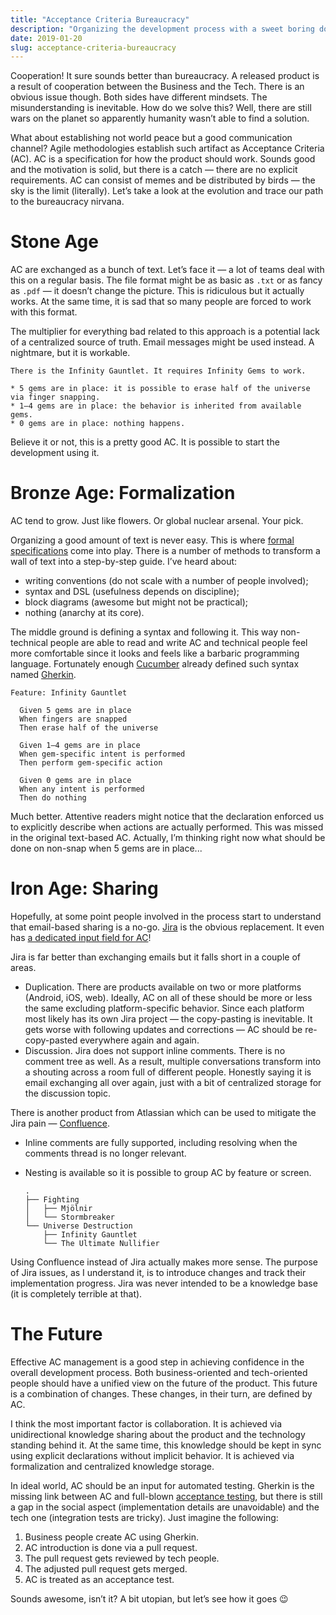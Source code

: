 ```yaml
---
title: "Acceptance Criteria Bureaucracy"
description: "Organizing the development process with a sweet boring documentation."
date: 2019-01-20
slug: acceptance-criteria-bureaucracy
---
```


Cooperation! It sure sounds better than bureaucracy.
A released product is a result of cooperation between the Business and the Tech.
There is an obvious issue though. Both sides have different mindsets.
The misunderstanding is inevitable. How do we solve this?
Well, there are still wars on the planet so apparently humanity wasn’t able to find a solution.

What about establishing not world peace
but a good communication channel? Agile methodologies establish such artifact as
Acceptance Criteria (AC). AC is a specification for how the product should work.
Sounds good and the motivation is solid, but there is a catch —
there are no explicit requirements. AC can consist of memes and be distributed by birds —
the sky is the limit (literally). Let’s take a look at the evolution and
trace our path to the bureaucracy nirvana.

# Stone Age

AC are exchanged as a bunch of text.
Let’s face it — a lot of teams deal with this on a regular basis.
The file format might be as basic as `.txt` or as fancy as `.pdf` —
it doesn’t change the picture.
This is ridiculous but it actually works.
At the same time, it is sad that so many people are forced
to work with this format.

The multiplier for everything bad
related to this approach is a potential lack of a centralized
source of truth. Email messages might be used instead.
A nightmare, but it is workable.

```
There is the Infinity Gauntlet. It requires Infinity Gems to work.

* 5 gems are in place: it is possible to erase half of the universe via finger snapping.
* 1—4 gems are in place: the behavior is inherited from available gems.
* 0 gems are in place: nothing happens.
```

Believe it or not, this is a pretty good AC. It is possible to start the development using it.

# Bronze Age: Formalization

AC tend to grow. Just like flowers. Or global nuclear arsenal. Your pick.

Organizing a good amount of text is never easy. This is where
[formal specifications](https://en.wikipedia.org/wiki/Formal_specification#Software_tools)
come into play. There is a number of methods to transform a wall of text
into a step-by-step guide. I’ve heard about:

* writing conventions (do not scale with a number of people involved);
* syntax and DSL (usefulness depends on discipline);
* block diagrams (awesome but might not be practical);
* nothing (anarchy at its core).

The middle ground is defining a syntax
and following it. This way non-technical people are able to read and write
AC and technical people feel more comfortable since it looks and feels like
a barbaric programming language. Fortunately enough [Cucumber](https://cucumber.io/)
already defined such syntax named [Gherkin](https://docs.cucumber.io/gherkin/reference/).

```gherkin
Feature: Infinity Gauntlet

  Given 5 gems are in place
  When fingers are snapped
  Then erase half of the universe

  Given 1—4 gems are in place
  When gem-specific intent is performed
  Then perform gem-specific action

  Given 0 gems are in place
  When any intent is performed
  Then do nothing
```

Much better. Attentive readers might notice that the declaration enforced us
to explicitly describe when actions are actually performed. This was missed
in the original text-based AC. Actually, I’m thinking right now what should be done
on non-snap when 5 gems are in place...

# Iron Age: Sharing

Hopefully, at some point people involved in the process start to understand
that email-based sharing is a no-go.
[Jira](https://www.atlassian.com/software/jira) is the obvious replacement.
It even has [a dedicated input field for AC](https://www.atlassian.com/blog/jira-software/8-steps-to-a-definition-of-done-in-jira)!

Jira is far better than exchanging emails but it falls short in a couple of areas.

* Duplication. There are products available on two or more platforms
  (Android, iOS, web). Ideally, AC on all of these should be
  more or less the same excluding platform-specific behavior.
  Since each platform most likely has its own Jira project —
  the copy-pasting is inevitable. It gets worse with following
  updates and corrections — AC should be re-copy-pasted everywhere again and again.
* Discussion. Jira does not support inline comments. There is no comment tree as well.
  As a result, multiple conversations transform into a shouting across a room
  full of different people.
  Honestly saying it is email exchanging all over again, just with a bit
  of centralized storage for the discussion topic.

There is another product from Atlassian which can be used to mitigate
the Jira pain — [Confluence](https://www.atlassian.com/software/confluence).

* Inline comments are fully supported, including resolving when the comments thread is no longer relevant.
* Nesting is available so it is possible to group AC by feature or screen.

    ```
    .
    ├── Fighting
    │   ├── Mjölnir
    │   └── Stormbreaker
    └── Universe Destruction
        ├── Infinity Gauntlet
        └── The Ultimate Nullifier
    ```

Using Confluence instead of Jira actually makes more sense.
The purpose of Jira issues, as I understand it, is to introduce changes
and track their implementation progress. Jira was never intended to be
a knowledge base (it is completely terrible at that).

# The Future

Effective AC management is a good step in achieving confidence in the overall
development process. Both business-oriented and tech-oriented people
should have a unified view on the future of the product. This future
is a combination of changes. These changes, in their turn, are defined by AC.

I think the most important factor is collaboration. It is achieved via unidirectional
knowledge sharing about the product and the technology standing behind it.
At the same time, this knowledge should be kept in sync using explicit
declarations without implicit behavior. It is achieved via formalization
and centralized knowledge storage.

In ideal world, AC should be an input for automated testing.
Gherkin is the missing link between AC and full-blown
[acceptance testing](https://en.wikipedia.org/wiki/Acceptance_testing),
but there is still a gap in the social aspect (implementation details
are unavoidable) and the tech one (integration tests are tricky).
Just imagine the following:

1. Business people create AC using Gherkin.
1. AC introduction is done via a pull request.
1. The pull request gets reviewed by tech people.
1. The adjusted pull request gets merged.
1. AC is treated as an acceptance test.

Sounds awesome, isn’t it? A bit utopian, but let’s see how it goes :wink:
